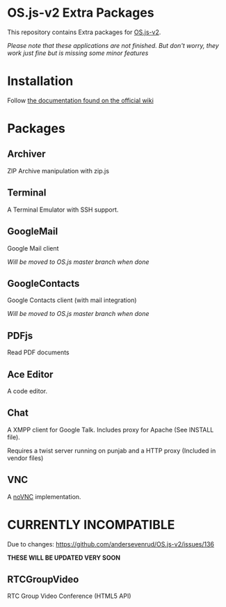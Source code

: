 # OS.js-v2 Extra Packages

This repository contains Extra packages for [OS.js-v2](https://github.com/andersevenrud/OS.js-v2).

*Please note that these applications are not finished. But don't worry, they work just fine but is missing some minor features*

# Installation

Follow [the documentation found on the official wiki](https://github.com/andersevenrud/OS.js-v2/wiki/Installation-and-Configuration#packages)

# Packages

## Archiver

ZIP Archive manipulation with zip.js

## Terminal

A Terminal Emulator with SSH support.

## GoogleMail

Google Mail client

*Will be moved to OS.js master branch when done*

## GoogleContacts

Google Contacts client (with mail integration)

*Will be moved to OS.js master branch when done*

## PDFjs

Read PDF documents

## Ace Editor

A code editor.

## Chat

A XMPP client for Google Talk. Includes proxy for Apache (See INSTALL file).

Requires a twist server running on punjab and a HTTP proxy (Included in vendor files)

## VNC

A [noVNC](https://github.com/kanaka/noVNC) implementation.

# CURRENTLY INCOMPATIBLE

Due to changes: https://github.com/andersevenrud/OS.js-v2/issues/136

**THESE WILL BE UPDATED VERY SOON**

## RTCGroupVideo

RTC Group Video Conference (HTML5 API)
